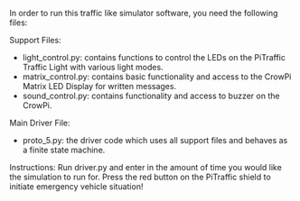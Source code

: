 
In order to run this traffic like simulator software, you need the following files: 

Support Files: 
- light_control.py: contains functions to control the LEDs on the PiTraffic Traffic Light with various light modes. 
- matrix_control.py: contains basic functionality and access to the CrowPi Matrix LED Display for written messages. 
- sound_control.py: contains functionality and access to buzzer on the CrowPi.
  
Main Driver File: 
- proto_5.py: the driver code which uses all support files and behaves as a finite state machine. 

Instructions: 
Run driver.py and enter in the amount of time you would like the simulation to run for. Press the red button on the PiTraffic shield to 
initiate emergency vehicle situation! 
